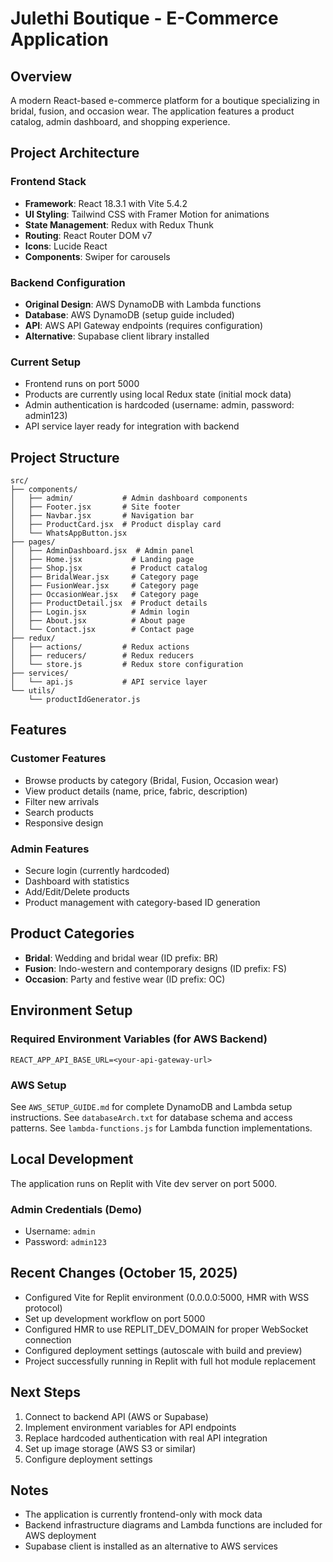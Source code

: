 # Julethi Boutique - E-Commerce Application

## Overview
A modern React-based e-commerce platform for a boutique specializing in bridal, fusion, and occasion wear. The application features a product catalog, admin dashboard, and shopping experience.

## Project Architecture

### Frontend Stack
- **Framework**: React 18.3.1 with Vite 5.4.2
- **UI Styling**: Tailwind CSS with Framer Motion for animations
- **State Management**: Redux with Redux Thunk
- **Routing**: React Router DOM v7
- **Icons**: Lucide React
- **Components**: Swiper for carousels

### Backend Configuration
- **Original Design**: AWS DynamoDB with Lambda functions
- **Database**: AWS DynamoDB (setup guide included)
- **API**: AWS API Gateway endpoints (requires configuration)
- **Alternative**: Supabase client library installed

### Current Setup
- Frontend runs on port 5000
- Products are currently using local Redux state (initial mock data)
- Admin authentication is hardcoded (username: admin, password: admin123)
- API service layer ready for integration with backend

## Project Structure

```
src/
├── components/
│   ├── admin/           # Admin dashboard components
│   ├── Footer.jsx       # Site footer
│   ├── Navbar.jsx       # Navigation bar
│   ├── ProductCard.jsx  # Product display card
│   └── WhatsAppButton.jsx
├── pages/
│   ├── AdminDashboard.jsx  # Admin panel
│   ├── Home.jsx           # Landing page
│   ├── Shop.jsx           # Product catalog
│   ├── BridalWear.jsx     # Category page
│   ├── FusionWear.jsx     # Category page
│   ├── OccasionWear.jsx   # Category page
│   ├── ProductDetail.jsx  # Product details
│   ├── Login.jsx          # Admin login
│   ├── About.jsx          # About page
│   └── Contact.jsx        # Contact page
├── redux/
│   ├── actions/         # Redux actions
│   ├── reducers/        # Redux reducers
│   └── store.js         # Redux store configuration
├── services/
│   └── api.js           # API service layer
└── utils/
    └── productIdGenerator.js
```

## Features

### Customer Features
- Browse products by category (Bridal, Fusion, Occasion wear)
- View product details (name, price, fabric, description)
- Filter new arrivals
- Search products
- Responsive design

### Admin Features
- Secure login (currently hardcoded)
- Dashboard with statistics
- Add/Edit/Delete products
- Product management with category-based ID generation

## Product Categories
- **Bridal**: Wedding and bridal wear (ID prefix: BR)
- **Fusion**: Indo-western and contemporary designs (ID prefix: FS)
- **Occasion**: Party and festive wear (ID prefix: OC)

## Environment Setup

### Required Environment Variables (for AWS Backend)
```
REACT_APP_API_BASE_URL=<your-api-gateway-url>
```

### AWS Setup
See `AWS_SETUP_GUIDE.md` for complete DynamoDB and Lambda setup instructions.
See `databaseArch.txt` for database schema and access patterns.
See `lambda-functions.js` for Lambda function implementations.

## Local Development
The application runs on Replit with Vite dev server on port 5000.

### Admin Credentials (Demo)
- Username: `admin`
- Password: `admin123`

## Recent Changes (October 15, 2025)
- Configured Vite for Replit environment (0.0.0.0:5000, HMR with WSS protocol)
- Set up development workflow on port 5000
- Configured HMR to use REPLIT_DEV_DOMAIN for proper WebSocket connection
- Configured deployment settings (autoscale with build and preview)
- Project successfully running in Replit with full hot module replacement

## Next Steps
1. Connect to backend API (AWS or Supabase)
2. Implement environment variables for API endpoints
3. Replace hardcoded authentication with real API integration
4. Set up image storage (AWS S3 or similar)
5. Configure deployment settings

## Notes
- The application is currently frontend-only with mock data
- Backend infrastructure diagrams and Lambda functions are included for AWS deployment
- Supabase client is installed as an alternative to AWS services
